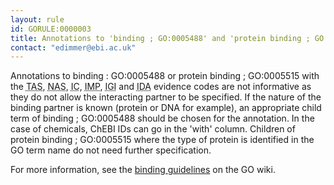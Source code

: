 ```yaml
---
layout: rule
id: GORULE:0000003
title: Annotations to 'binding ; GO:0005488' and 'protein binding ; GO:0005515' should be made with IPI and an interactor in the 'with' field
contact: "edimmer@ebi.ac.uk"
---
```


<p>Annotations to <span class="term">binding : GO:0005488</span> or <span class="term">protein binding ; GO:0005515</span> with the <acronym title="Traceable Author Statement" class="evCode">TAS</acronym>, <acronym title="Non-traceable Author Statement" class="evCode">NAS</acronym>, <acronym title="Inferred by Curator" class="evCode">IC</acronym>, <acronym title="Inferred from Mutant Phenotype" class="evCode">IMP</acronym>, <acronym title="Inferred from Genetic Interaction" class="evCode">IGI</acronym> and <acronym title="Inferred by Direct Assay" class="evCode">IDA</acronym> evidence codes are not informative as they do not allow the interacting  partner to be specified. If the nature of the binding partner is known (protein or DNA for example), an appropriate child term of <span class="term">binding ; GO:0005488</span> should be chosen for the annotation. In the case of chemicals, ChEBI IDs can go in the 'with' column. Children of <span class="term">protein binding ; GO:0005515</span> where the type of protein is identified in the GO term name do not need further specification.
</p>
<p>For more information, see the <a href="http://wiki.geneontology.org/index.php/Binding_Guidelines">binding guidelines</a> on the GO wiki.</p>
